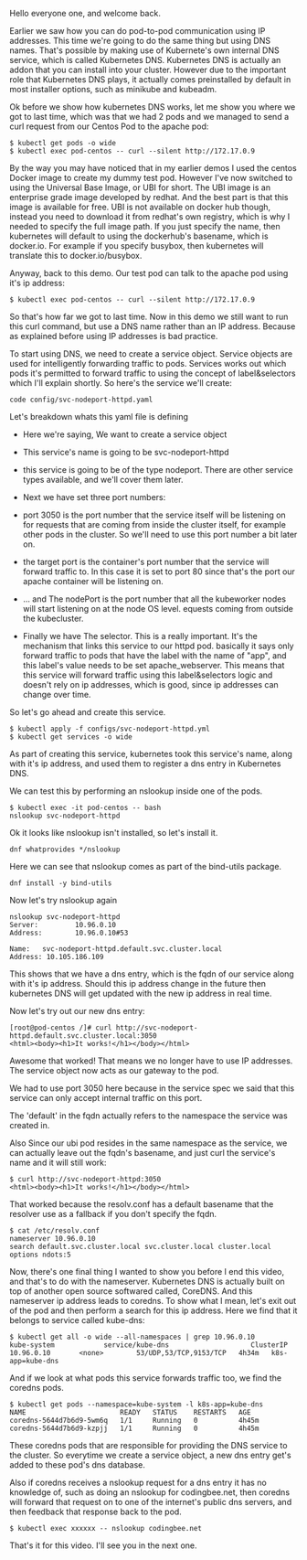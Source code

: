 Hello everyone one, and welcome back.

Earlier we saw how you can do pod-to-pod communication using IP addresses. This time we're going to do the same thing but using DNS names. That's possible by making use of Kubernete's own internal DNS service, which is called Kubernetes DNS. Kubernetes DNS is actually an addon that you can install into your cluster. However due to the important role that Kubernetes DNS plays, it actually comes preinstalled by default in most installer options, such as minikube and kubeadm. 

Ok before we show how kubernetes DNS works, let me show you where we got to last time, which was that we had 2 pods and we managed to send a curl request from our Centos Pod to the apache pod:

```
$ kubectl get pods -o wide
$ kubectl exec pod-centos -- curl --silent http://172.17.0.9
```

By the way you may have noticed that in my earlier demos I used the centos Docker image to create my dummy test pod. However I've now switched to using the Universal Base Image, or UBI for short. The UBI image is an enterprise grade image developed by redhat. And the best part is that this image is available for free. UBI is not available on docker hub though, instead you need to download it from redhat's own registry, which is why I needed to specify the full image path. If you just specify the name, then kubernetes will default to using the dockerhub's basename, which is docker.io. For example if you specify busybox, then kubernetes will translate this to docker.io/busybox.  

Anyway, back to this demo. Our test pod can talk to the apache pod using it's ip address:

```
$ kubectl exec pod-centos -- curl --silent http://172.17.0.9
```

So that's how far we got to last time. Now in this demo we still want to run this curl command, but use a DNS name rather than an IP address. Because as explained before using IP addresses is bad practice.


To start using DNS, we need to create a service object. Service objects are used for intelligently forwarding traffic to pods. Services works out which pods it's permitted to forward traffic to  using the concept of label&selectors which I'll explain shortly. So here's the service we'll create:

```
code config/svc-nodeport-httpd.yaml
```


Let's breakdown whats this yaml file is defining

- Here we're saying, We want to create a service object 
- This service's name is going to be svc-nodeport-httpd
- this service is going to be of the type nodeport. There are other service types available, and we'll cover them later.

- Next we have set three port numbers:
-  port 3050 is the port number that the service itself will be listening on for requests that are coming from inside the cluster itself, for example other pods in the cluster. So we'll need to use this port number a bit later on.  
- the target port is the container's port number that the service will forward traffic to. In this case it is set to port 80 since that's the port our apache container will be listening on. 
- ... and The nodePort is the port number that all the kubeworker nodes will start listening on at the node OS level.  equests coming from outside the kubecluster. 
- Finally we have The selector. This is a really important. It's the mechanism that links this service to our httpd pod. basically it says only forward traffic to pods that have the label with the name of "app", and this label's value needs to be set apache_webserver. This means that this service will forward traffic using this label&selectors logic and doesn't rely on ip addresses, which is good, since ip addresses can change over time.


So let's go ahead and create this service.

```
$ kubectl apply -f configs/svc-nodeport-httpd.yml
$ kubectl get services -o wide
```

As part of creating this service, kubernetes took this service's name, along with it's ip address, and used them to register a dns entry in Kubernetes DNS.

We can test this by performing an nslookup inside one of the pods.

```
$ kubectl exec -it pod-centos -- bash
nslookup svc-nodeport-httpd
```

Ok it looks like nslookup isn't installed, so let's install it.


```
dnf whatprovides */nslookup
```

Here we can see that nslookup comes as part of the bind-utils package.

```
dnf install -y bind-utils
```

Now let's try nslookup again

```
nslookup svc-nodeport-httpd
Server:         10.96.0.10
Address:        10.96.0.10#53

Name:   svc-nodeport-httpd.default.svc.cluster.local
Address: 10.105.186.109
```

This shows that we have a dns entry, which is the fqdn of our service along with it's ip address. Should this ip address change in the future then kubernetes DNS will get updated with the new ip address in real time. 



Now let's try out our new dns entry:


```
[root@pod-centos /]# curl http://svc-nodeport-httpd.default.svc.cluster.local:3050
<html><body><h1>It works!</h1></body></html>
```

Awesome that worked! That means we no longer have to use IP addresses. The service object now acts as our gateway to the pod.   


We had to use port 3050 here because in the service spec we said that this service can only accept internal traffic on this port.

The 'default' in the fqdn actually refers to the namespace the service was created in. 

Also Since our ubi pod resides in the same namespace as the service, we can actually leave out the fqdn's basename, and just curl the service's name and it will still work:

```
$ curl http://svc-nodeport-httpd:3050
<html><body><h1>It works!</h1></body></html>
```

That worked because the resolv.conf has a default basename that the resolver use as a fallback if you don't specify the fqdn. 

```
$ cat /etc/resolv.conf 
nameserver 10.96.0.10
search default.svc.cluster.local svc.cluster.local cluster.local
options ndots:5
```

Now, there's one final thing I wanted to show you before I end this video, and that's to do with the nameserver. Kubernetes DNS is actually built on top of another open source softwared called, CoreDNS. And this nameserver ip address leads to coredns. To show what I mean, let's exit out of the pod and then perform a search for this ip address. Here we find that it belongs to service called kube-dns:

```
$ kubectl get all -o wide --all-namespaces | grep 10.96.0.10
kube-system            service/kube-dns                    ClusterIP   10.96.0.10       <none>        53/UDP,53/TCP,9153/TCP   4h34m   k8s-app=kube-dns
```

And if we look at what pods this service forwards traffic too, we find the coredns pods. 


```
$ kubectl get pods --namespace=kube-system -l k8s-app=kube-dns 
NAME                       READY   STATUS    RESTARTS   AGE
coredns-5644d7b6d9-5wm6q   1/1     Running   0          4h45m
coredns-5644d7b6d9-kzpjj   1/1     Running   0          4h45m
```

These coredns pods that are responsible for providing the DNS service to the cluster. So everytime we create a service object, a new dns entry get's added to these pod's dns database. 

Also if coredns receives a nslookup request for a dns entry it has no knowledge of, such as doing an nslookup for codingbee.net, then coredns will forward that request on to one of the internet's public dns servers, and then feedback that response back to the pod. 

```
$ kubectl exec xxxxxx -- nslookup codingbee.net
```

That's it for this video. I'll see you in the next one. 




